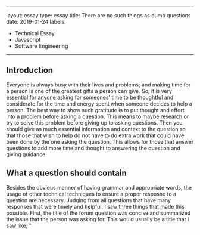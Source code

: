 ------
layout: essay
type: essay
title: There are no such things as dumb questions
date: 2019-01-24
labels:
  - Technical Essay
  - Javascript
  - Software Engineering
---

## Introduction 
Everyone is always busy with their lives and problems; and making time for a person is one of the greatest gifts a person can give. 
So, it is very essential for anyone asking for someones' time to be thoughtful and considerate for the time and energy spent when someone decides to help a person.
The best way to show such gratitude is to put thought and effort into a problem before asking a question. This means to maybe research or try to solve this problem before giving up to asking questions.
Then you should give as much essential information and context to the question so that those that wish to help do not have to do extra work that could have been done by the one asking the question.
This allows for those that answer questions to add more time and thought to answering the question and giving guidance.

## What a question should contain

Besides the obvious manner of having grammar and appropriate words, the usage of other technical techniques to ensure a proper resposne to a question
are necessary. Judging from all questions that have many responses that were timely and helpful, I saw three things that made this possible.
First, the title of the forum question was concise and summarized the issue that the person was asking for. This would usually be a title that I saw like, 
"
